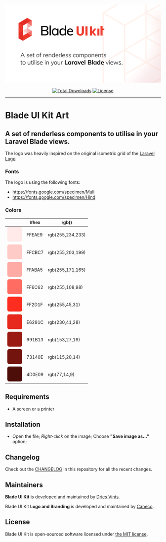 <p align="center">
    <img src="/socialcard.png" width="1280" title="Social Card Blade UI Kit">
    <p align="center">
        <a href="https://packagist.org/packages/blade-ui-kit/art"><img alt="Total Downloads" src="https://img.shields.io/packagist/dt/blade-ui-kit/art"></a>
        <a href="https://packagist.org/packages/blade-ui-kit/art"><img alt="License" src="https://img.shields.io/packagist/l/pestphp/dust"></a>
    </p>
</p>

------

# Blade UI Kit Art

## A set of renderless components to utilise in your Laravel Blade views.

The logo was heavily inspired on the original isometric grid of the [Laravel Logo](http://github.com/laravel/art)

### Fonts

The logo is using the following fonts:

- https://fonts.google.com/specimen/Muli
- https://fonts.google.com/specimen/Hind

### Colors

|                     |#hex  |rgb()           |
|---                  |---   |---             |
|![](/palette/100.png)|FFEAE9|rgb(255,234,233)|
|![](/palette/200.png)|FFCBC7|rgb(255,203,199)|
|![](/palette/300.png)|FFABA5|rgb(255,171,165)|
|![](/palette/400.png)|FF6C62|rgb(255,108,98) |
|![](/palette/500.png)|FF2D1F|rgb(255,45,31)  |
|![](/palette/600.png)|E6291C|rgb(230,41,28)  |
|![](/palette/700.png)|991B13|rgb(153,27,19)  |
|![](/palette/800.png)|73140E|rgb(115,20,14)  |
|![](/palette/900.png)|4D0E09|rgb(77,14,9)    |



## Requirements

- A screen or a printer



## Installation

- Open the file; *Right-click* on the image; Choose **"Save image as…"** option;



## Changelog

Check out the [CHANGELOG](CHANGELOG.md) in this repository for all the recent changes.



## Maintainers

**Blade UI Kit** is developed and maintained by [Dries Vints](https://driesvints.com).

Blade UI Kit **Logo and Branding** is developed and maintained by [Caneco](https://caneco.dev).



## License

Blade UI Kit is open-sourced software licensed under [the MIT license](LICENSE.md).
